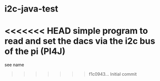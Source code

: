 # i2c-java-test
<<<<<<< HEAD
simple program to read and set the dacs via the i2c bus of the pi (PI4J)
=======

see name
>>>>>>> f1c0943... Initial commit
